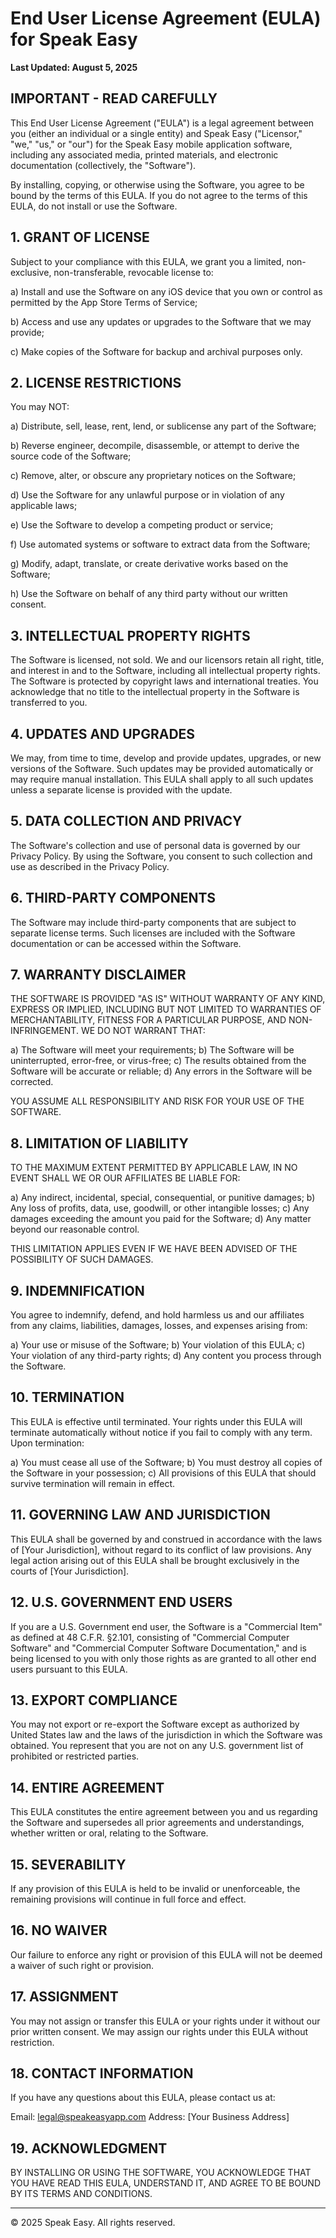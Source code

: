 # End User License Agreement (EULA) for Speak Easy

**Last Updated: August 5, 2025**

## IMPORTANT - READ CAREFULLY

This End User License Agreement ("EULA") is a legal agreement between you (either an individual or a single entity) and Speak Easy ("Licensor," "we," "us," or "our") for the Speak Easy mobile application software, including any associated media, printed materials, and electronic documentation (collectively, the "Software").

By installing, copying, or otherwise using the Software, you agree to be bound by the terms of this EULA. If you do not agree to the terms of this EULA, do not install or use the Software.

## 1. GRANT OF LICENSE

Subject to your compliance with this EULA, we grant you a limited, non-exclusive, non-transferable, revocable license to:

a) Install and use the Software on any iOS device that you own or control as permitted by the App Store Terms of Service;

b) Access and use any updates or upgrades to the Software that we may provide;

c) Make copies of the Software for backup and archival purposes only.

## 2. LICENSE RESTRICTIONS

You may NOT:

a) Distribute, sell, lease, rent, lend, or sublicense any part of the Software;

b) Reverse engineer, decompile, disassemble, or attempt to derive the source code of the Software;

c) Remove, alter, or obscure any proprietary notices on the Software;

d) Use the Software for any unlawful purpose or in violation of any applicable laws;

e) Use the Software to develop a competing product or service;

f) Use automated systems or software to extract data from the Software;

g) Modify, adapt, translate, or create derivative works based on the Software;

h) Use the Software on behalf of any third party without our written consent.

## 3. INTELLECTUAL PROPERTY RIGHTS

The Software is licensed, not sold. We and our licensors retain all right, title, and interest in and to the Software, including all intellectual property rights. The Software is protected by copyright laws and international treaties. You acknowledge that no title to the intellectual property in the Software is transferred to you.

## 4. UPDATES AND UPGRADES

We may, from time to time, develop and provide updates, upgrades, or new versions of the Software. Such updates may be provided automatically or may require manual installation. This EULA shall apply to all such updates unless a separate license is provided with the update.

## 5. DATA COLLECTION AND PRIVACY

The Software's collection and use of personal data is governed by our Privacy Policy. By using the Software, you consent to such collection and use as described in the Privacy Policy.

## 6. THIRD-PARTY COMPONENTS

The Software may include third-party components that are subject to separate license terms. Such licenses are included with the Software documentation or can be accessed within the Software.

## 7. WARRANTY DISCLAIMER

THE SOFTWARE IS PROVIDED "AS IS" WITHOUT WARRANTY OF ANY KIND, EXPRESS OR IMPLIED, INCLUDING BUT NOT LIMITED TO WARRANTIES OF MERCHANTABILITY, FITNESS FOR A PARTICULAR PURPOSE, AND NON-INFRINGEMENT. WE DO NOT WARRANT THAT:

a) The Software will meet your requirements;
b) The Software will be uninterrupted, error-free, or virus-free;
c) The results obtained from the Software will be accurate or reliable;
d) Any errors in the Software will be corrected.

YOU ASSUME ALL RESPONSIBILITY AND RISK FOR YOUR USE OF THE SOFTWARE.

## 8. LIMITATION OF LIABILITY

TO THE MAXIMUM EXTENT PERMITTED BY APPLICABLE LAW, IN NO EVENT SHALL WE OR OUR AFFILIATES BE LIABLE FOR:

a) Any indirect, incidental, special, consequential, or punitive damages;
b) Any loss of profits, data, use, goodwill, or other intangible losses;
c) Any damages exceeding the amount you paid for the Software;
d) Any matter beyond our reasonable control.

THIS LIMITATION APPLIES EVEN IF WE HAVE BEEN ADVISED OF THE POSSIBILITY OF SUCH DAMAGES.

## 9. INDEMNIFICATION

You agree to indemnify, defend, and hold harmless us and our affiliates from any claims, liabilities, damages, losses, and expenses arising from:

a) Your use or misuse of the Software;
b) Your violation of this EULA;
c) Your violation of any third-party rights;
d) Any content you process through the Software.

## 10. TERMINATION

This EULA is effective until terminated. Your rights under this EULA will terminate automatically without notice if you fail to comply with any term. Upon termination:

a) You must cease all use of the Software;
b) You must destroy all copies of the Software in your possession;
c) All provisions of this EULA that should survive termination will remain in effect.

## 11. GOVERNING LAW AND JURISDICTION

This EULA shall be governed by and construed in accordance with the laws of [Your Jurisdiction], without regard to its conflict of law provisions. Any legal action arising out of this EULA shall be brought exclusively in the courts of [Your Jurisdiction].

## 12. U.S. GOVERNMENT END USERS

If you are a U.S. Government end user, the Software is a "Commercial Item" as defined at 48 C.F.R. §2.101, consisting of "Commercial Computer Software" and "Commercial Computer Software Documentation," and is being licensed to you with only those rights as are granted to all other end users pursuant to this EULA.

## 13. EXPORT COMPLIANCE

You may not export or re-export the Software except as authorized by United States law and the laws of the jurisdiction in which the Software was obtained. You represent that you are not on any U.S. government list of prohibited or restricted parties.

## 14. ENTIRE AGREEMENT

This EULA constitutes the entire agreement between you and us regarding the Software and supersedes all prior agreements and understandings, whether written or oral, relating to the Software.

## 15. SEVERABILITY

If any provision of this EULA is held to be invalid or unenforceable, the remaining provisions will continue in full force and effect.

## 16. NO WAIVER

Our failure to enforce any right or provision of this EULA will not be deemed a waiver of such right or provision.

## 17. ASSIGNMENT

You may not assign or transfer this EULA or your rights under it without our prior written consent. We may assign our rights under this EULA without restriction.

## 18. CONTACT INFORMATION

If you have any questions about this EULA, please contact us at:

Email: legal@speakeasyapp.com
Address: [Your Business Address]

## 19. ACKNOWLEDGMENT

BY INSTALLING OR USING THE SOFTWARE, YOU ACKNOWLEDGE THAT YOU HAVE READ THIS EULA, UNDERSTAND IT, AND AGREE TO BE BOUND BY ITS TERMS AND CONDITIONS.

---

© 2025 Speak Easy. All rights reserved.